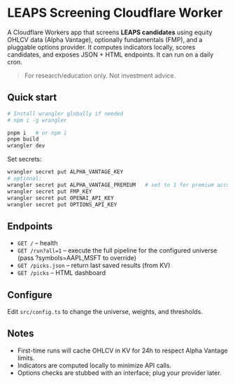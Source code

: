 # LEAPS Screening Cloudflare Worker

A Cloudflare Workers app that screens **LEAPS candidates** using equity OHLCV data (Alpha Vantage),
optionally fundamentals (FMP), and a pluggable options provider. It computes indicators locally,
scores candidates, and exposes JSON + HTML endpoints. It can run on a daily cron.

> For research/education only. Not investment advice.

## Quick start

```bash
# Install wrangler globally if needed
# npm i -g wrangler

pnpm i   # or npm i
pnpm build
wrangler dev
```

Set secrets:

```bash
wrangler secret put ALPHA_VANTAGE_KEY
# optional:
wrangler secret put ALPHA_VANTAGE_PREMIUM   # set to 1 for premium accounts
wrangler secret put FMP_KEY
wrangler secret put OPENAI_API_KEY
wrangler secret put OPTIONS_API_KEY
```

## Endpoints

- `GET /` – health
- `GET /run?all=1` – execute the full pipeline for the configured universe (pass ?symbols=AAPL,MSFT to override)
- `GET /picks.json` – return last saved results (from KV)
- `GET /picks` – HTML dashboard

## Configure

Edit `src/config.ts` to change the universe, weights, and thresholds.

## Notes

- First-time runs will cache OHLCV in KV for 24h to respect Alpha Vantage limits.
- Indicators are computed locally to minimize API calls.
- Options checks are stubbed with an interface; plug your provider later.
